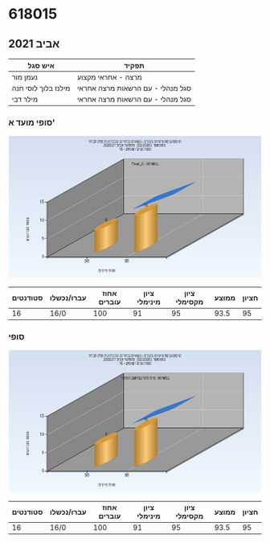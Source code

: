 # 618015

## אביב 2021

| איש סגל | תפקיד |
| ---- | ---- |
| נעמן מור | מרצה - אחראי מקצוע |
| מילנז בלוך לוסי חנה | סגל מנהלי - עם הרשאות מרצה אחראי |
| מילר דבי | סגל מנהלי - עם הרשאות מרצה אחראי |

### סופי מועד א'

![202002 Final_A](202002/Final_A.png)

| סטודנטים | עברו/נכשלו | אחוז עוברים | ציון מינימלי | ציון מקסימלי | ממוצע | חציון |
| ---- | ---- | ---- | ---- | ---- | ---- | ---- |
| 16 | 16/0 | 100 | 91 | 95 | 93.5 | 95 |

### סופי

![202002 Finals](202002/Finals.png)

| סטודנטים | עברו/נכשלו | אחוז עוברים | ציון מינימלי | ציון מקסימלי | ממוצע | חציון |
| ---- | ---- | ---- | ---- | ---- | ---- | ---- |
| 16 | 16/0 | 100 | 91 | 95 | 93.5 | 95 |

